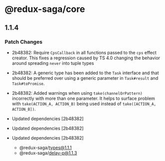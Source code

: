 # @redux-saga/core

## 1.1.4
### Patch Changes

- 2b48382: Require `CpsCallback` in all functions passed to the `cps` effect creator. This fixes a regression caused by TS 4.0 changing the behavior around spreading `never` into tuple types
- 2b48382: A generic type has been added to the `Task` interface and that should be preferred over using a generic parameter in `Task#result` and `Task#toPromise`.
- 2b48382: Added warnings when using `take(channelOrPattern)` incorrectly with more than one parameter. It helps to surface problem with `take(ACTION_A, ACTION_B)` being used instead of `take([ACTION_A, ACTION_B])`.

- Updated dependencies [2b48382]
- Updated dependencies [2b48382]
- Updated dependencies [2b48382]
  - @redux-saga/types@1.1.1
  - @redux-saga/delay-p@1.1.3
